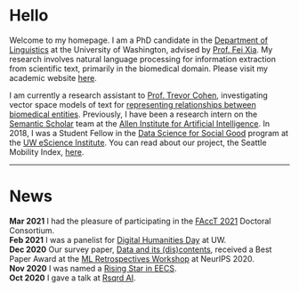 
# Hello

Welcome to my homepage. I am a PhD candidate in the [Department of Linguistics](https://linguistics.washington.edu) at the University of Washington, advised by [Prof. Fei Xia](https://faculty.washington.edu/fxia/). My research involves natural language processing for information extraction from scientific text, primarily in the biomedical domain. Please visit my academic website [here](https://linguistics.washington.edu/people/amandalynne-paullada).  

I am currently a research assistant to [Prof. Trevor Cohen](http://bime.uw.edu/faculty/trevor-cohen/), investigating vector space models of text for [representing relationships between biomedical entities](https://www.aclweb.org/anthology/2020.bionlp-1.4/).
Previously, I have been a research intern on the [Semantic Scholar](https://www.semanticscholar.org/) team at the [Allen Institute for Artificial Intelligence](https://allenai.org/). In 2018, I was a Student Fellow in the [Data Science for Social Good](https://escience.washington.edu/dssg/) program at the [UW eScience Institute](https://escience.washington.edu/). You can read about our project, the Seattle Mobility Index, [here](https://escience.washington.edu/2018-data-science-for-social-good-projects/). 


----

# News

**Mar 2021**   I had the pleasure of participating in the [FAccT 2021](https://facctconference.org/2021/) Doctoral Consortium.   
**Feb 2021**    I was a panelist for [Digital Humanities Day](https://sites.uw.edu/digitalhumanities/) at UW.  
**Dec 2020**    Our survey paper, [Data and its (dis)contents](https://arxiv.org/abs/2012.05345), received a Best Paper Award at the [ML Retrospectives Workshop](https://ml-retrospectives.github.io/neurips2020/) at NeurIPS 2020.  
**Nov 2020**    I was named a [Rising Star in EECS](https://eecs.berkeley.edu/rising-stars-2020).  
**Oct 2020**    I gave a talk at [Rsqrd AI](https://www.rsqrdai.org/).
